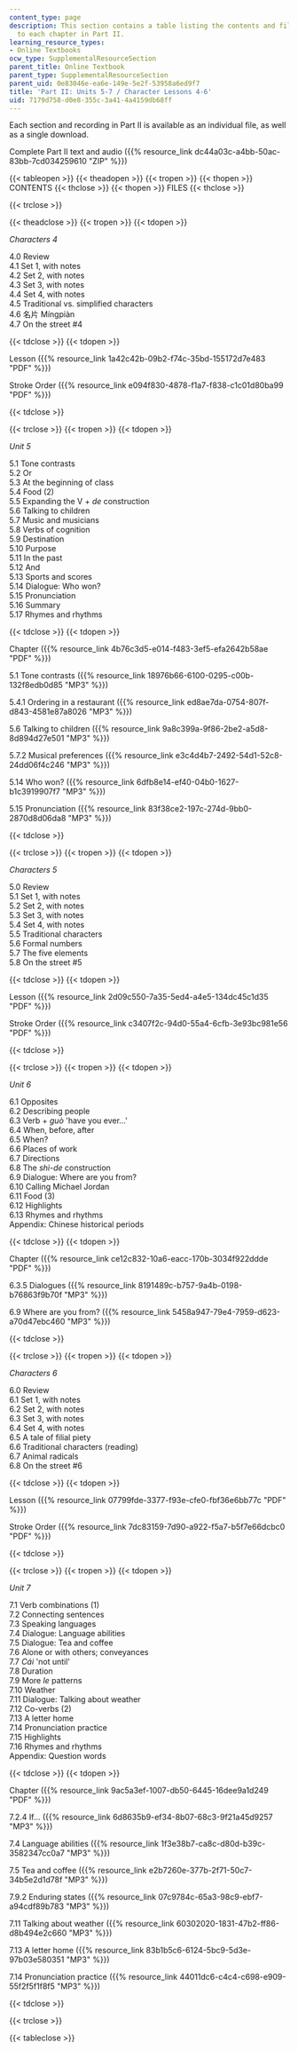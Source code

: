 ```yaml
---
content_type: page
description: This section contains a table listing the contents and files related
  to each chapter in Part II.
learning_resource_types:
- Online Textbooks
ocw_type: SupplementalResourceSection
parent_title: Online Textbook
parent_type: SupplementalResourceSection
parent_uid: 0e83046e-ea6e-149e-5e2f-53958a6ed9f7
title: 'Part II: Units 5-7 / Character Lessons 4-6'
uid: 7179d758-d0e8-355c-3a41-4a4159db68ff
---
```


Each section and recording in Part II is available as an individual file, as well as a single download.

Complete Part II text and audio ({{% resource_link dc44a03c-a4bb-50ac-83bb-7cd034259610 "ZIP" %}})

{{< tableopen >}}
{{< theadopen >}}
{{< tropen >}}
{{< thopen >}}
CONTENTS
{{< thclose >}}
{{< thopen >}}
FILES
{{< thclose >}}

{{< trclose >}}

{{< theadclose >}}
{{< tropen >}}
{{< tdopen >}}


_Characters 4_

4.0 Review  
4.1 Set 1, with notes  
4.2 Set 2, with notes  
4.3 Set 3, with notes  
4.4 Set 4, with notes  
4.5 Traditional vs. simplified characters  
4.6 名片 Míngpiàn  
4.7 On the street #4


{{< tdclose >}}
{{< tdopen >}}


Lesson ({{% resource_link 1a42c42b-09b2-f74c-35bd-155172d7e483 "PDF" %}})

Stroke Order ({{% resource_link e094f830-4878-f1a7-f838-c1c01d80ba99 "PDF" %}})


{{< tdclose >}}

{{< trclose >}}
{{< tropen >}}
{{< tdopen >}}


_Unit 5_

5.1 Tone contrasts  
5.2 Or  
5.3 At the beginning of class  
5.4 Food (2)  
5.5 Expanding the V + _de_ construction  
5.6 Talking to children  
5.7 Music and musicians  
5.8 Verbs of cognition  
5.9 Destination  
5.10 Purpose  
5.11 In the past  
5.12 And  
5.13 Sports and scores  
5.14 Dialogue: Who won?  
5.15 Pronunciation  
5.16 Summary  
5.17 Rhymes and rhythms


{{< tdclose >}}
{{< tdopen >}}


Chapter ({{% resource_link 4b76c3d5-e014-f483-3ef5-efa2642b58ae "PDF" %}})

5.1 Tone contrasts ({{% resource_link 18976b66-6100-0295-c00b-132f8edb0d85 "MP3" %}})

5.4.1 Ordering in a restaurant ({{% resource_link ed8ae7da-0754-807f-d843-4581e87a8026 "MP3" %}})

5.6 Talking to children ({{% resource_link 9a8c399a-9f86-2be2-a5d8-8d894d27e501 "MP3" %}})

5.7.2 Musical preferences ({{% resource_link e3c4d4b7-2492-54d1-52c8-24dd06f4c246 "MP3" %}})

5.14 Who won? ({{% resource_link 6dfb8e14-ef40-04b0-1627-b1c3919907f7 "MP3" %}})

5.15 Pronunciation ({{% resource_link 83f38ce2-197c-274d-9bb0-2870d8d06da8 "MP3" %}})


{{< tdclose >}}

{{< trclose >}}
{{< tropen >}}
{{< tdopen >}}


_Characters 5_

5.0 Review  
5.1 Set 1, with notes  
5.2 Set 2, with notes  
5.3 Set 3, with notes  
5.4 Set 4, with notes  
5.5 Traditional characters  
5.6 Formal numbers  
5.7 The five elements  
5.8 On the street #5


{{< tdclose >}}
{{< tdopen >}}


Lesson ({{% resource_link 2d09c550-7a35-5ed4-a4e5-134dc45c1d35 "PDF" %}})

Stroke Order ({{% resource_link c3407f2c-94d0-55a4-6cfb-3e93bc981e56 "PDF" %}})


{{< tdclose >}}

{{< trclose >}}
{{< tropen >}}
{{< tdopen >}}


_Unit 6_

6.1 Opposites  
6.2 Describing people  
6.3 Verb + _guò_ 'have you ever...'  
6.4 When, before, after  
6.5 When?  
6.6 Places of work  
6.7 Directions  
6.8 The _shì-de_ construction  
6.9 Dialogue: Where are you from?  
6.10 Calling Michael Jordan  
6.11 Food (3)  
6.12 Highlights  
6.13 Rhymes and rhythms  
Appendix: Chinese historical periods


{{< tdclose >}}
{{< tdopen >}}


Chapter ({{% resource_link ce12c832-10a6-eacc-170b-3034f922ddde "PDF" %}})

6.3.5 Dialogues ({{% resource_link 8191489c-b757-9a4b-0198-b76863f9b70f "MP3" %}})

6.9 Where are you from? ({{% resource_link 5458a947-79e4-7959-d623-a70d47ebc460 "MP3" %}})


{{< tdclose >}}

{{< trclose >}}
{{< tropen >}}
{{< tdopen >}}


_Characters 6_

6.0 Review  
6.1 Set 1, with notes  
6.2 Set 2, with notes  
6.3 Set 3, with notes  
6.4 Set 4, with notes  
6.5 A tale of filial piety  
6.6 Traditional characters (reading)  
6.7 Animal radicals  
6.8 On the street #6


{{< tdclose >}}
{{< tdopen >}}


Lesson ({{% resource_link 07799fde-3377-f93e-cfe0-fbf36e6bb77c "PDF" %}})

Stroke Order ({{% resource_link 7dc83159-7d90-a922-f5a7-b5f7e66dcbc0 "PDF" %}})


{{< tdclose >}}

{{< trclose >}}
{{< tropen >}}
{{< tdopen >}}


_Unit 7_

7.1 Verb combinations (1)  
7.2 Connecting sentences  
7.3 Speaking languages  
7.4 Dialogue: Language abilities  
7.5 Dialogue: Tea and coffee  
7.6 Alone or with others; conveyances  
7.7 _Cái_ 'not until'  
7.8 Duration  
7.9 More _le_ patterns  
7.10 Weather  
7.11 Dialogue: Talking about weather  
7.12 Co-verbs (2)  
7.13 A letter home  
7.14 Pronunciation practice  
7.15 Highlights  
7.16 Rhymes and rhythms  
Appendix: Question words


{{< tdclose >}}
{{< tdopen >}}


Chapter ({{% resource_link 9ac5a3ef-1007-db50-6445-16dee9a1d249 "PDF" %}})

7.2.4 If... ({{% resource_link 6d8635b9-ef34-8b07-68c3-9f21a45d9257 "MP3" %}})

7.4 Language abilities ({{% resource_link 1f3e38b7-ca8c-d80d-b39c-3582347cc0a7 "MP3" %}})

7.5 Tea and coffee ({{% resource_link e2b7260e-377b-2f71-50c7-34b5e2d1d78f "MP3" %}})

7.9.2 Enduring states ({{% resource_link 07c9784c-65a3-98c9-ebf7-a94cdf89b783 "MP3" %}})

7.11 Talking about weather ({{% resource_link 60302020-1831-47b2-ff86-d8b494e2c660 "MP3" %}})

7.13 A letter home ({{% resource_link 83b1b5c6-6124-5bc9-5d3e-97b03e580351 "MP3" %}})

7.14 Pronunciation practice ({{% resource_link 44011dc6-c4c4-c698-e909-55f2f5f1f8f5 "MP3" %}})


{{< tdclose >}}

{{< trclose >}}

{{< tableclose >}}